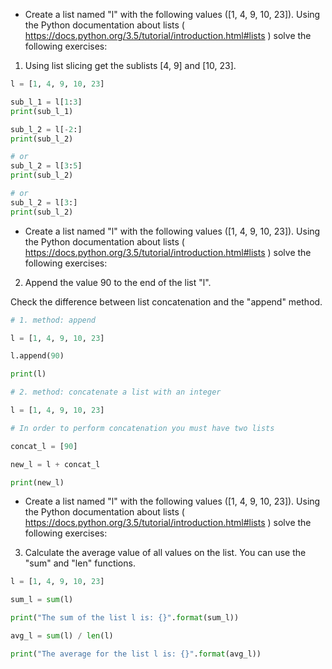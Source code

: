 * Create a list named "l" with the following values ([1, 4, 9, 10, 23]). Using the Python documentation about lists
( https://docs.python.org/3.5/tutorial/introduction.html#lists ) solve the following exercises:

1. Using list slicing get the sublists [4, 9] and [10, 23].

```python
l = [1, 4, 9, 10, 23]

sub_l_1 = l[1:3]
print(sub_l_1)

sub_l_2 = l[-2:]
print(sub_l_2)

# or
sub_l_2 = l[3:5]
print(sub_l_2)

# or
sub_l_2 = l[3:]
print(sub_l_2)
```

* Create a list named "l" with the following values ([1, 4, 9, 10, 23]). Using the Python documentation about lists
( https://docs.python.org/3.5/tutorial/introduction.html#lists ) solve the following exercises:

2. Append the value 90 to the end of the list "l".

Check the difference between list concatenation and the "append" method.

```python
# 1. method: append

l = [1, 4, 9, 10, 23]

l.append(90)

print(l)

# 2. method: concatenate a list with an integer

l = [1, 4, 9, 10, 23]

# In order to perform concatenation you must have two lists

concat_l = [90]

new_l = l + concat_l

print(new_l)
```


* Create a list named "l" with the following values ([1, 4, 9, 10, 23]).
Using the Python documentation about lists
( https://docs.python.org/3.5/tutorial/introduction.html#lists )
solve the following exercises:

3. Calculate the average value of all values on the list.
You can use the "sum" and "len" functions.

```python
l = [1, 4, 9, 10, 23]

sum_l = sum(l)

print("The sum of the list l is: {}".format(sum_l))

avg_l = sum(l) / len(l)

print("The average for the list l is: {}".format(avg_l))
```
